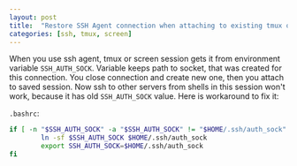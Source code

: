 ```yaml
---
layout: post
title:  "Restore SSH Agent connection when attaching to existing tmux or screen session"
categories: [ssh, tmux, screen]
---
```

When you use ssh agent, tmux or screen session gets it from environment variable `SSH_AUTH_SOCK`. Variable keeps path to socket, that was created for this connection. You close connection and create new one, then you attach to saved session. Now ssh to other servers from shells in this session won't work, because it has old `SSH_AUTH_SOCK` value. Here is workaround to fix it:

`.bashrc`:

```bash
if [ -n "$SSH_AUTH_SOCK" -a "$SSH_AUTH_SOCK" != "$HOME/.ssh/auth_sock" ]; then
		ln -sf $SSH_AUTH_SOCK $HOME/.ssh/auth_sock
		export SSH_AUTH_SOCK=$HOME/.ssh/auth_sock
fi
```
